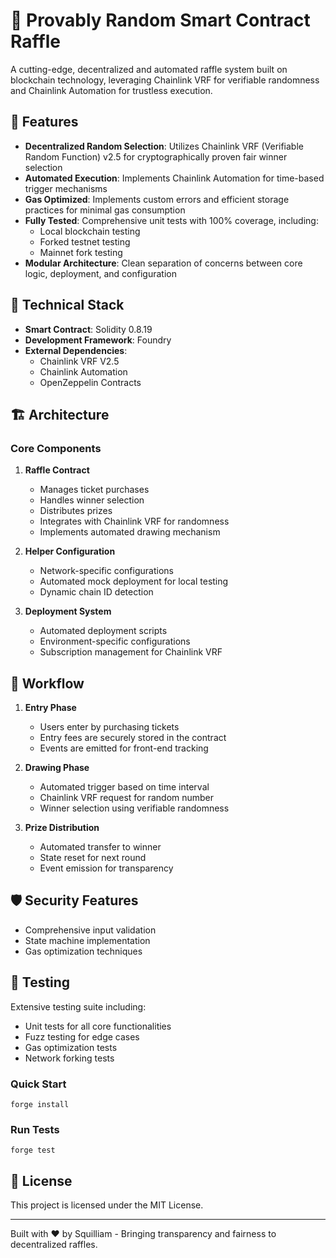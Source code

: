 # 🎰 Provably Random Smart Contract Raffle

A cutting-edge, decentralized and automated raffle system built on blockchain technology, leveraging Chainlink VRF for verifiable randomness and Chainlink Automation for trustless execution.

## 🌟 Features

- **Decentralized Random Selection**: Utilizes Chainlink VRF (Verifiable Random Function) v2.5 for cryptographically proven fair winner selection
- **Automated Execution**: Implements Chainlink Automation for time-based trigger mechanisms
- **Gas Optimized**: Implements custom errors and efficient storage practices for minimal gas consumption
- **Fully Tested**: Comprehensive unit tests with 100% coverage, including:
  - Local blockchain testing
  - Forked testnet testing
  - Mainnet fork testing
- **Modular Architecture**: Clean separation of concerns between core logic, deployment, and configuration

## 🔧 Technical Stack

- **Smart Contract**: Solidity 0.8.19
- **Development Framework**: Foundry
- **External Dependencies**:
  - Chainlink VRF V2.5
  - Chainlink Automation
  - OpenZeppelin Contracts

## 🏗 Architecture

### Core Components

1. **Raffle Contract**
   - Manages ticket purchases
   - Handles winner selection
   - Distributes prizes
   - Integrates with Chainlink VRF for randomness
   - Implements automated drawing mechanism

2. **Helper Configuration**
   - Network-specific configurations
   - Automated mock deployment for local testing
   - Dynamic chain ID detection

3. **Deployment System**
   - Automated deployment scripts
   - Environment-specific configurations
   - Subscription management for Chainlink VRF

## 🔄 Workflow

1. **Entry Phase**
   - Users enter by purchasing tickets
   - Entry fees are securely stored in the contract
   - Events are emitted for front-end tracking

2. **Drawing Phase**
   - Automated trigger based on time interval
   - Chainlink VRF request for random number
   - Winner selection using verifiable randomness

3. **Prize Distribution**
   - Automated transfer to winner
   - State reset for next round
   - Event emission for transparency

## 🛡 Security Features

- Comprehensive input validation
- State machine implementation
- Gas optimization techniques

## 🧪 Testing

Extensive testing suite including:
- Unit tests for all core functionalities
- Fuzz testing for edge cases
- Gas optimization tests
- Network forking tests


### Quick Start
```
forge install
```

### Run Tests
```
forge test
```

## 📜 License

This project is licensed under the MIT License.


---

Built with ❤️ by Squilliam - Bringing transparency and fairness to decentralized raffles.
